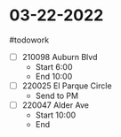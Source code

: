 # 03-22-2022
#todowork 
- [ ] 210098 Auburn Blvd
	- Start 6:00
	- End 10:00
- [ ] 220025 El Parque Circle
	- Send to PM
- [ ] 220047 Alder Ave
	- Start 10:00
	- End